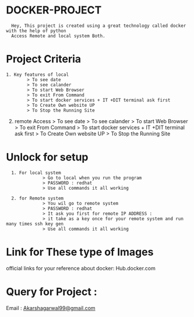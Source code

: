 # DOCKER-PROJECT
      Hey, This project is created using a great technology called docker with the help of python
      Access Remote and local system Both.
# Project Criteria
    1. Key features of local
            > To see date 
            > To see calander
            > To start Web Browser
            > To exit From Command
            > To start docker services + IT +DIT terminal ask first
            > To Create Own website UP
            > To Stop the Running Site
      
   2. remote Access
            > To see date 
            > To see calander
            > To start Web Browser
            > To exit From Command
            > To start docker services + IT +DIT terminal ask first
            > To Create Own website UP
            > To Stop the Running Site
# Unlock for setup 
      1. For local system 
                  > Go to local when you run the program
                  > PASSWORD : redhat
                  > Use all commands it all working
                  
      2. for Remote system
                  > You wil go to remote system
                  > PASSWORD : redhat
                  > It ask you first for remote IP ADDRESS :
                  > it take as a key once for your remote system and run many times ssh key gen
                  > Use all commands it all working
# Link for These type of Images 
 official links for your reference about docker: Hub.docker.com
 
 # Query for Project :
   Email : Akarshagarwal99@gmail.com 
